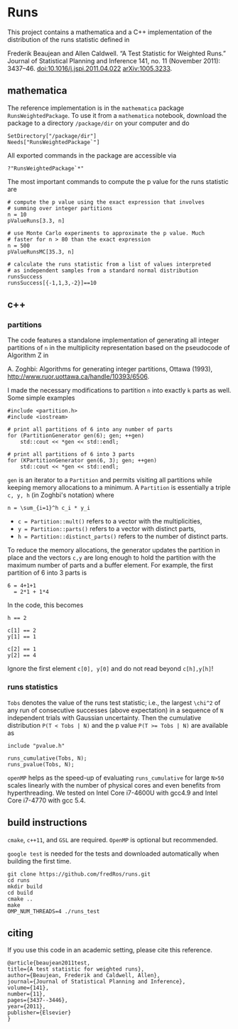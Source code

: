 Runs
====

This project contains a mathematica and a C++ implementation of the
distribution of the runs statistic defined in

Frederik Beaujean and Allen Caldwell. “A Test Statistic for Weighted
Runs.” Journal of Statistical Planning and Inference 141, no. 11
(November 2011):
3437–46. [doi:10.1016/j.jspi.2011.04.022](http://dx.doi.org/10.1016/j.jspi.2011.04.022) [arXiv:1005.3233](http://arxiv.org/abs/1005.3233).

mathematica
------------

The reference implementation is in the `mathematica` package
`RunsWeightedPackage`. To use it from a `mathematica` notebook,
download the package to a directory `/package/dir` on your computer and do

    SetDirectory["/package/dir"]
    Needs["RunsWeightedPackage`"]

All exported commands in the package are accessible via

    ?"RunsWeightedPackage`*"

The most important commands to compute the p value for the runs
statistic are

    # compute the p value using the exact expression that involves
    # summing over integer partitions
    n = 10
    pValueRuns[3.3, n]

    # use Monte Carlo experiments to approximate the p value. Much
    # faster for n > 80 than the exact expression
    n = 500
    pValueRunsMC[35.3, n]

    # calculate the runs statistic from a list of values interpreted
    # as independent samples from a standard normal distribution
    runsSuccess
    runsSuccess[{-1,1,3,-2}]==10

c++
---

### partitions

The code features a standalone implementation of generating all
integer partitions of `n` in the multiplicity representation based on
the pseudocode of Algorithm Z in

A. Zoghbi: Algorithms for generating integer partitions, Ottawa
(1993), http://www.ruor.uottawa.ca/handle/10393/6506.

I made the necessary modifications to partition `n` into exactly `k`
parts as well. Some simple examples

    #include <partition.h>
    #include <iostream>

    # print all partitions of 6 into any number of parts
    for (PartitionGenerator gen(6); gen; ++gen)
        std::cout << *gen << std::endl;

    # print all partitions of 6 into 3 parts
    for (KPartitionGenerator gen(6, 3); gen; ++gen)
        std::cout << *gen << std::endl;

`gen` is an iterator to a `Partition` and permits visiting all
partitions while keeping memory allocations to a minimum. A
`Partition` is essentially a triple `c, y, h` (in Zoghbi's notation) where

    n = \sum_{i=1}^h c_i * y_i

* `c = Partition::mult()` refers to a vector with the multiplicities,
* `y = Partition::parts()` refers to a vector with distinct parts,
* `h = Partition::distinct_parts()` refers to the number of distinct parts.

To reduce the memory allocations, the generator updates the partition
in place and the vectors `c,y` are long enough to hold the partition
with the maximum number of parts and a buffer element. For example,
the first partition of 6 into 3 parts is

    6 = 4+1+1
      = 2*1 + 1*4

In the code, this becomes

    h == 2

    c[1] == 2
    y[1] == 1

    c[2] == 1
    y[2] == 4

Ignore the first element `c[0], y[0]` and do not read beyond
`c[h],y[h]`!

### runs statistics

`Tobs` denotes the value of the runs test statistic; i.e., the largest
`\chi^2` of any run of consecutive successes (above expectation) in a
sequence of `N` independent trials with Gaussian uncertainty. Then the
cumulative distribution `P(T < Tobs | N)` and the p value `P(T >= Tobs
| N)` are available as

    include "pvalue.h"

    runs_cumulative(Tobs, N);
    runs_pvalue(Tobs, N);

`openMP` helps as the speed-up of evaluating `runs_cumulative` for
large `N>50` scales linearly with the number of physical cores and
even benefits from hyperthreading. We tested on Intel Core i7-4600U
with gcc4.9 and Intel Core i7-4770 with gcc 5.4.

build instructions
------------------

`cmake`, `c++11`, and `GSL` are required. `OpenMP` is optional but recommended.

`google test` is needed for the tests and downloaded automatically when
building the first time.

    git clone https://github.com/fredRos/runs.git
    cd runs
    mkdir build
    cd build
    cmake ..
    make
    OMP_NUM_THREADS=4 ./runs_test

citing
------

If you use this code in an academic setting, please cite this
reference.

    @article{beaujean2011test,
    title={A test statistic for weighted runs},
    author={Beaujean, Frederik and Caldwell, Allen},
    journal={Journal of Statistical Planning and Inference},
    volume={141},
    number={11},
    pages={3437--3446},
    year={2011},
    publisher={Elsevier}
    }
